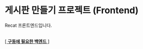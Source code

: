 # 게시판 만들기 프로젝트 (Frontend)
Recat 프론트엔드입니다.</br></br>

[[ <b>구동에 필요한 백엔드</b> ]](https://github.com/kkang45597/Backend)
